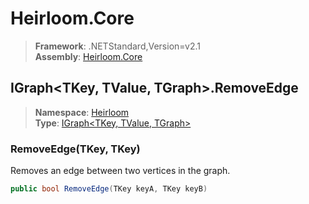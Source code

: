 # Heirloom.Core

> **Framework**: .NETStandard,Version=v2.1  
> **Assembly**: [Heirloom.Core][0]  

## IGraph\<TKey, TValue, TGraph>.RemoveEdge

> **Namespace**: [Heirloom][0]  
> **Type**: [IGraph\<TKey, TValue, TGraph>][1]  

### RemoveEdge(TKey, TKey)

Removes an edge between two vertices in the graph.

```cs
public bool RemoveEdge(TKey keyA, TKey keyB)
```

[0]: ../../../Heirloom.Core.md
[1]: ../IGraph[TKey,TValue,TGraph].md
